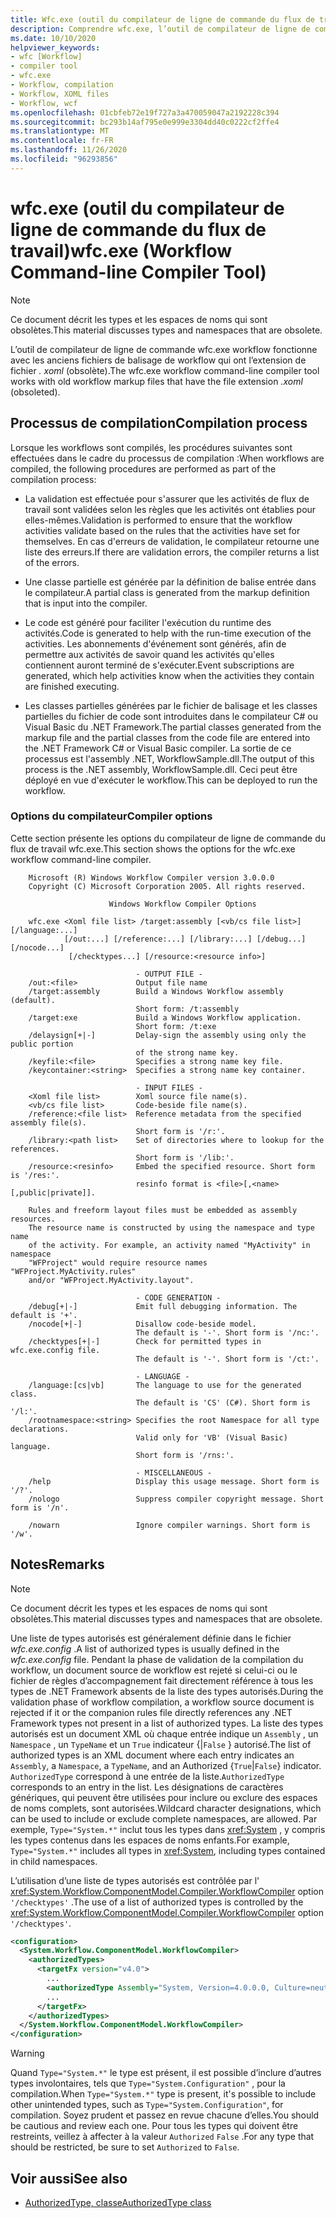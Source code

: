 ```yaml
---
title: Wfc.exe (outil du compilateur de ligne de commande du flux de travail)
description: Comprendre wfc.exe, l’outil de compilateur de ligne de commande de flux de travail.
ms.date: 10/10/2020
helpviewer_keywords:
- wfc [Workflow]
- compiler tool
- wfc.exe
- Workflow, compilation
- Workflow, XOML files
- Workflow, wcf
ms.openlocfilehash: 01cbfeb72e19f727a3a470059047a2192228c394
ms.sourcegitcommit: bc293b14af795e0e999e3304dd40c0222cf2ffe4
ms.translationtype: MT
ms.contentlocale: fr-FR
ms.lasthandoff: 11/26/2020
ms.locfileid: "96293856"
---
```

# <a name="wfcexe-workflow-command-line-compiler-tool"></a><span data-ttu-id="f2cce-103">wfc.exe (outil du compilateur de ligne de commande du flux de travail)</span><span class="sxs-lookup"><span data-stu-id="f2cce-103">wfc.exe (Workflow Command-line Compiler Tool)</span></span>

> [!NOTE]
> <span data-ttu-id="f2cce-104">Ce document décrit les types et les espaces de noms qui sont obsolètes.</span><span class="sxs-lookup"><span data-stu-id="f2cce-104">This material discusses types and namespaces that are obsolete.</span></span>

<span data-ttu-id="f2cce-105">L’outil de compilateur de ligne de commande wfc.exe workflow fonctionne avec les anciens fichiers de balisage de workflow qui ont l’extension de fichier *. xoml* (obsolète).</span><span class="sxs-lookup"><span data-stu-id="f2cce-105">The wfc.exe workflow command-line compiler tool works with old workflow markup files that have the file extension *.xoml* (obsoleted).</span></span>

## <a name="compilation-process"></a><span data-ttu-id="f2cce-106">Processus de compilation</span><span class="sxs-lookup"><span data-stu-id="f2cce-106">Compilation process</span></span>

<span data-ttu-id="f2cce-107">Lorsque les workflows sont compilés, les procédures suivantes sont effectuées dans le cadre du processus de compilation :</span><span class="sxs-lookup"><span data-stu-id="f2cce-107">When workflows are compiled, the following procedures are performed as part of the compilation process:</span></span>

- <span data-ttu-id="f2cce-108">La validation est effectuée pour s'assurer que les activités de flux de travail sont validées selon les règles que les activités ont établies pour elles-mêmes.</span><span class="sxs-lookup"><span data-stu-id="f2cce-108">Validation is performed to ensure that the workflow activities validate based on the rules that the activities have set for themselves.</span></span> <span data-ttu-id="f2cce-109">En cas d'erreurs de validation, le compilateur retourne une liste des erreurs.</span><span class="sxs-lookup"><span data-stu-id="f2cce-109">If there are validation errors, the compiler returns a list of the errors.</span></span>  
- <span data-ttu-id="f2cce-110">Une classe partielle est générée par la définition de balise entrée dans le compilateur.</span><span class="sxs-lookup"><span data-stu-id="f2cce-110">A partial class is generated from the markup definition that is input into the compiler.</span></span>  

- <span data-ttu-id="f2cce-111">Le code est généré pour faciliter l'exécution du runtime des activités.</span><span class="sxs-lookup"><span data-stu-id="f2cce-111">Code is generated to help with the run-time execution of the activities.</span></span> <span data-ttu-id="f2cce-112">Les abonnements d'événement sont générés, afin de permettre aux activités de savoir quand les activités qu'elles contiennent auront terminé de s'exécuter.</span><span class="sxs-lookup"><span data-stu-id="f2cce-112">Event subscriptions are generated, which help activities know when the activities they contain are finished executing.</span></span>  
- <span data-ttu-id="f2cce-113">Les classes partielles générées par le fichier de balisage et les classes partielles du fichier de code sont introduites dans le compilateur C# ou Visual Basic du .NET Framework.</span><span class="sxs-lookup"><span data-stu-id="f2cce-113">The partial classes generated from the markup file and the partial classes from the code file are entered into the .NET Framework C# or Visual Basic compiler.</span></span> <span data-ttu-id="f2cce-114">La sortie de ce processus est l'assembly .NET, WorkflowSample.dll.</span><span class="sxs-lookup"><span data-stu-id="f2cce-114">The output of this process is the .NET assembly, WorkflowSample.dll.</span></span> <span data-ttu-id="f2cce-115">Ceci peut être déployé en vue d'exécuter le workflow.</span><span class="sxs-lookup"><span data-stu-id="f2cce-115">This can be deployed to run the workflow.</span></span>

### <a name="compiler-options"></a><span data-ttu-id="f2cce-116">Options du compilateur</span><span class="sxs-lookup"><span data-stu-id="f2cce-116">Compiler options</span></span>

<span data-ttu-id="f2cce-117">Cette section présente les options du compilateur de ligne de commande du flux de travail wfc.exe.</span><span class="sxs-lookup"><span data-stu-id="f2cce-117">This section shows the options for the wfc.exe workflow command-line compiler.</span></span>

```output
    Microsoft (R) Windows Workflow Compiler version 3.0.0.0
    Copyright (C) Microsoft Corporation 2005. All rights reserved.

                      Windows Workflow Compiler Options

    wfc.exe <Xoml file list> /target:assembly [<vb/cs file list>] [/language:...]
            [/out:...] [/reference:...] [/library:...] [/debug...] [/nocode...]
             [/checktypes...] [/resource:<resource info>]

                            - OUTPUT FILE -
    /out:<file>             Output file name
    /target:assembly        Build a Windows Workflow assembly (default).
                            Short form: /t:assembly
    /target:exe             Build a Windows Workflow application.
                            Short form: /t:exe
    /delaysign[+|-]         Delay-sign the assembly using only the public portion
                            of the strong name key.
    /keyfile:<file>         Specifies a strong name key file.
    /keycontainer:<string>  Specifies a strong name key container.

                            - INPUT FILES -
    <Xoml file list>        Xoml source file name(s).
    <vb/cs file list>       Code-beside file name(s).
    /reference:<file list>  Reference metadata from the specified assembly file(s).
                            Short form is '/r:'.
    /library:<path list>    Set of directories where to lookup for the references.
                            Short form is '/lib:'.
    /resource:<resinfo>     Embed the specified resource. Short form is '/res:'.
                            resinfo format is <file>[,<name>[,public|private]].

    Rules and freeform layout files must be embedded as assembly resources.
    The resource name is constructed by using the namespace and type name
    of the activity. For example, an activity named "MyActivity" in namespace
    "WFProject" would require resource names "WFProject.MyActivity.rules"
    and/or "WFProject.MyActivity.layout".

                            - CODE GENERATION -
    /debug[+|-]             Emit full debugging information. The default is '+'.
    /nocode[+|-]            Disallow code-beside model.
                            The default is '-'. Short form is '/nc:'.
    /checktypes[+|-]        Check for permitted types in wfc.exe.config file.
                            The default is '-'. Short form is '/ct:'.

                            - LANGUAGE -
    /language:[cs|vb]       The language to use for the generated class.
                            The default is 'CS' (C#). Short form is '/l:'.
    /rootnamespace:<string> Specifies the root Namespace for all type declarations.
                            Valid only for 'VB' (Visual Basic) language.
                            Short form is '/rns:'.

                            - MISCELLANEOUS -
    /help                   Display this usage message. Short form is '/?'.
    /nologo                 Suppress compiler copyright message. Short form is '/n'.

    /nowarn                 Ignore compiler warnings. Short form is '/w'.
```

## <a name="remarks"></a><span data-ttu-id="f2cce-118">Notes</span><span class="sxs-lookup"><span data-stu-id="f2cce-118">Remarks</span></span>

> [!NOTE]
> <span data-ttu-id="f2cce-119">Ce document décrit les types et les espaces de noms qui sont obsolètes.</span><span class="sxs-lookup"><span data-stu-id="f2cce-119">This material discusses types and namespaces that are obsolete.</span></span>

<span data-ttu-id="f2cce-120">Une liste de types autorisés est généralement définie dans le fichier *wfc.exe.config* .</span><span class="sxs-lookup"><span data-stu-id="f2cce-120">A list of authorized types is usually defined in the *wfc.exe.config* file.</span></span> <span data-ttu-id="f2cce-121">Pendant la phase de validation de la compilation du workflow, un document source de workflow est rejeté si celui-ci ou le fichier de règles d’accompagnement fait directement référence à tous les types de .NET Framework absents de la liste des types autorisés.</span><span class="sxs-lookup"><span data-stu-id="f2cce-121">During the validation phase of workflow compilation, a workflow source document is rejected if it or the companion rules file directly references any .NET Framework types not present in a list of authorized types.</span></span> <span data-ttu-id="f2cce-122">La liste des types autorisés est un document XML où chaque entrée indique un `Assembly` , un `Namespace` , un `TypeName` et un `True` indicateur {&#124;`False` } autorisé.</span><span class="sxs-lookup"><span data-stu-id="f2cce-122">The list of authorized types is an XML document where each entry indicates an `Assembly`, a `Namespace`, a `TypeName`, and an Authorized {`True`&#124;`False`} indicator.</span></span> <span data-ttu-id="f2cce-123">`AuthorizedType` correspond à une entrée de la liste.</span><span class="sxs-lookup"><span data-stu-id="f2cce-123">`AuthorizedType` corresponds to an entry in the list.</span></span> <span data-ttu-id="f2cce-124">Les désignations de caractères génériques, qui peuvent être utilisées pour inclure ou exclure des espaces de noms complets, sont autorisées.</span><span class="sxs-lookup"><span data-stu-id="f2cce-124">Wildcard character designations, which can be used to include or exclude complete namespaces, are allowed.</span></span> <span data-ttu-id="f2cce-125">Par exemple, `Type="System.*"` inclut tous les types dans <xref:System> , y compris les types contenus dans les espaces de noms enfants.</span><span class="sxs-lookup"><span data-stu-id="f2cce-125">For example, `Type="System.*"` includes all types in <xref:System>, including types contained in child namespaces.</span></span>
  
<span data-ttu-id="f2cce-126">L’utilisation d’une liste de types autorisés est contrôlée par l' <xref:System.Workflow.ComponentModel.Compiler.WorkflowCompiler> option `'/checktypes'` .</span><span class="sxs-lookup"><span data-stu-id="f2cce-126">The use of a list of authorized types is controlled by the <xref:System.Workflow.ComponentModel.Compiler.WorkflowCompiler> option `'/checktypes'`.</span></span>

```xml  
<configuration>  
  <System.Workflow.ComponentModel.WorkflowCompiler>
    <authorizedTypes>
      <targetFx version="v4.0">
        ...
        <authorizedType Assembly="System, Version=4.0.0.0, Culture=neutral, PublicKeyToken=b77a5c561934e089" Namespace="System*" TypeName="*" Authorized="True"/>
        ...
      </targetFx>
    </authorizedTypes>
  </System.Workflow.ComponentModel.WorkflowCompiler>  
</configuration>  
```

> [!WARNING]
> <span data-ttu-id="f2cce-127">Quand `Type="System.*"` le type est présent, il est possible d’inclure d’autres types involontaires, tels que `Type="System.Configuration"` , pour la compilation.</span><span class="sxs-lookup"><span data-stu-id="f2cce-127">When `Type="System.*"` type is present, it's possible to include other unintended types, such as `Type="System.Configuration"`, for compilation.</span></span> <span data-ttu-id="f2cce-128">Soyez prudent et passez en revue chacune d’elles.</span><span class="sxs-lookup"><span data-stu-id="f2cce-128">You should be cautious and review each one.</span></span> <span data-ttu-id="f2cce-129">Pour tous les types qui doivent être restreints, veillez à affecter à la valeur `Authorized` `False` .</span><span class="sxs-lookup"><span data-stu-id="f2cce-129">For any type that should be restricted, be sure to set `Authorized` to `False`.</span></span>

## <a name="see-also"></a><span data-ttu-id="f2cce-130">Voir aussi</span><span class="sxs-lookup"><span data-stu-id="f2cce-130">See also</span></span>

- [<span data-ttu-id="f2cce-131">AuthorizedType, classe</span><span class="sxs-lookup"><span data-stu-id="f2cce-131">AuthorizedType class</span></span>](xref:System.Workflow.ComponentModel.Compiler.AuthorizedType)
